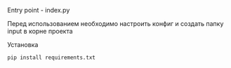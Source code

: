 Entry point - index.py

Перед использованием необходимо настроить конфиг и создать папку input в корне проекта

Установка
```
pip install requirements.txt
```